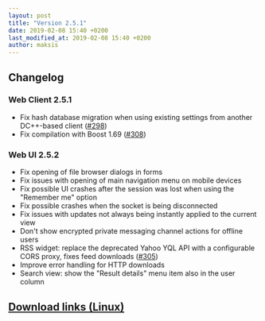 ```yaml
---
layout: post
title: "Version 2.5.1"
date: 2019-02-08 15:40 +0200
last_modified_at: 2019-02-08 15:40 +0200
author: maksis
---
```


<!--more-->

## Changelog

### Web Client 2.5.1

- Fix hash database migration when using existing settings from another DC++-based client ([#298](https://github.com/airdcpp-web/airdcpp-webclient/issues/298))
- Fix compilation with Boost 1.69 ([#308](https://github.com/airdcpp-web/airdcpp-webclient/issues/308))


### Web UI 2.5.2

- Fix opening of file browser dialogs in forms
- Fix issues with opening of main navigation menu on mobile devices
- Fix possible UI crashes after the session was lost when using the "Remember me" option
- Fix possible crashes when the socket is being disconnected
- Fix issues with updates not always being instantly applied to the current view
- Don't show encrypted private messaging channel actions for offline users
- RSS widget: replace the deprecated Yahoo YQL API with a configurable CORS proxy, fixes feed downloads ([#305](https://github.com/airdcpp-web/airdcpp-webclient/issues/305))
- Improve error handling for HTTP downloads
- Search view: show the "Result details" menu item also in the user column


## [Download links (Linux)](/docs/installation/linux-binaries.html)
